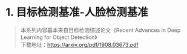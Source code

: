 # 1. 目标检测基准-人脸检测基准
> 本系列内容基本来自目标检测综述论文《Recent Advances in Deep Learning for Object Detection》\
> 下载地址：https://arxiv.org/pdf/1908.03673.pdf
